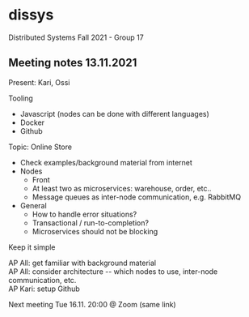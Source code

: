 # dissys
Distributed Systems Fall 2021 - Group 17 

## Meeting notes 13.11.2021
Present: Kari, Ossi

Tooling
- Javascript (nodes can be done with different languages)
- Docker
- Github

Topic: Online Store
- Check examples/background material from internet
- Nodes
  - Front
  - At least two as microservices: warehouse, order, etc..
  - Message queues as inter-node communication, e.g. RabbitMQ
- General
  - How to handle error situations?
  - Transactional / run-to-completion?
  - Microservices should not be blocking

Keep it simple

AP All: get familiar with background material   
AP All: consider architecture -- which nodes to use, inter-node communication, etc.   
AP Kari: setup Github

Next meeting Tue 16.11. 20:00 @ Zoom (same link)

